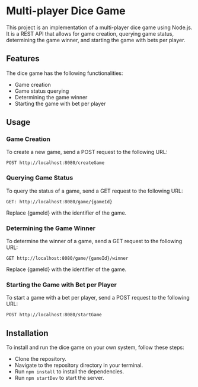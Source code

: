 # **Multi-player Dice Game**
This project is an implementation of a multi-player dice game using Node.js. 
It is a REST API that allows for game creation, querying game status, determining the game winner, and starting the game with bets per player.

## Features
The dice game has the following functionalities:

- Game creation
- Game status querying
- Determining the game winner
- Starting the game with bet per player
  
## Usage
### Game Creation

To create a new game, send a POST request to the following URL:

    POST http://localhost:8080/createGame

### Querying Game Status
To query the status of a game, send a GET request to the following URL:

    GET: http://localhost:8080/game/{gameId}
Replace {gameId} with the identifier of the game. 

### Determining the Game Winner
To determine the winner of a game, send a GET request to the following URL:

    GET http://localhost:8080/game/{gameId}/winner
Replace {gameId} with the identifier of the game. 

### Starting the Game with Bet per Player
To start a game with a bet per player, send a POST request to the following URL:

    POST http://localhost:8080/startGame

## Installation
To install and run the dice game on your own system, follow these steps:

- Clone the repository.
- Navigate to the repository directory in your terminal.
- Run `npm install` to install the dependencies.
- Run `npm startDev` to start the server.

